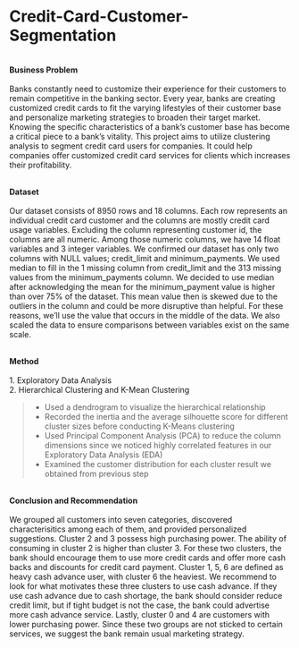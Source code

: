 # Credit-Card-Customer-Segmentation

<br>**Business Problem**<br>
<br>Banks constantly need to customize their experience for their customers to remain competitive in the banking sector. Every year, banks are creating customized credit cards to fit the varying lifestyles of their customer base and personalize marketing strategies to broaden their target market. Knowing the specific characteristics of a bank’s customer base has become a critical piece to a bank’s vitality. This project aims to utilize clustering analysis to segment credit card users for companies. It could help companies offer customized credit card services for clients which increases their profitability.


<br>**Dataset**<br>
<br>Our dataset consists of 8950 rows and 18 columns. Each row represents an individual credit card customer and the columns are mostly credit card usage variables. Excluding the column representing customer id, the columns are all numeric. Among those numeric columns, we have 14 float variables and 3 integer variables. We confirmed our dataset has only two columns with NULL values; credit_limit and minimum_payments. We used median to fill in the 1 missing column from credit_limit and the 313 missing values from the minimum_payments column. We decided to use median after acknowledging the mean for the minimum_payment value is higher than over 75% of the dataset. This mean value then is skewed due to the outliers in the column and could be more disruptive than helpful. For these reasons, we’ll use the value that occurs in the middle of the data. We also scaled the data to ensure comparisons between variables exist on the same scale. 


<br>**Method**<br>
<br>1. Exploratory Data Analysis
<br>2. Hierarchical Clustering and K-Mean Clustering
> * Used a dendrogram to visualize the hierarchical relationship
> * Recorded the inertia and the average silhouette score for different cluster sizes before conducting K-Means clustering
> * Used Principal Component Analysis (PCA) to reduce the column dimensions since we noticed highly correlated features in our Exploratory Data Analysis (EDA)
> * Examined the customer distribution for each cluster result we obtained from previous step


<br>**Conclusion and Recommendation**<br>
<br>We grouped all customers into seven categories, discovered characterisitics among each of them, and provided personalized suggestions. Cluster 2 and 3 possess high purchasing power. The ability of consuming in cluster 2 is higher than cluster 3. For these two clusters, the bank should encourage them to use more credit cards and offer more cash backs and discounts for credit card payment. Cluster 1, 5, 6 are defined as heavy cash advance user, with cluster 6 the heaviest. We recommend to look for what motivates these three clusters to use cash advance. If they use cash advance due to cash shortage, the bank should consider reduce credit limit, but if tight budget is not the case, the bank could advertise more cash advance service. Lastly, cluster 0 and 4 are customers with lower purchasing power. Since these two groups are not sticked to certain services, we suggest the bank remain usual marketing strategy.


